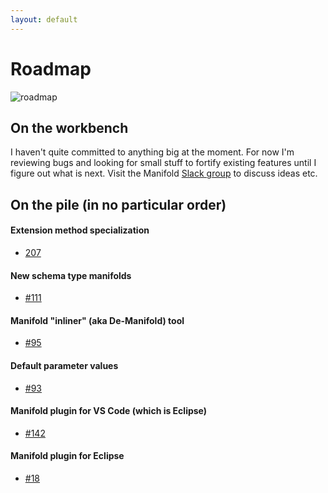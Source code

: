 ```yaml
---
layout: default
---
```


# Roadmap
 
![roadmap](http://manifold.systems/images/roadmap.jpg)
 
## On the workbench

 I haven't quite committed to anything big at the moment. For now I'm reviewing bugs and looking for small stuff
 to fortify existing features until I figure out what is next. Visit the Manifold [Slack group](https://join.slack.com/t/manifold-group/shared_invite/zt-e0bq8xtu-93ASQa~a8qe0KDhOoD6Bgg)
 to discuss ideas etc.
   
## On the pile (in no particular order)

#### Extension method specialization 
* [207](https://github.com/manifold-systems/manifold/issues/207)

#### New schema type manifolds 
* [#111](https://github.com/manifold-systems/manifold/issues/111)

#### Manifold "inliner" (aka De-Manifold) tool
* [#95](https://github.com/manifold-systems/manifold/issues/95)

#### Default parameter values
* [#93](https://github.com/manifold-systems/manifold/issues/93)

#### Manifold plugin for VS Code (which is Eclipse)
* [#142](https://github.com/manifold-systems/manifold/issues/142)

#### Manifold plugin for Eclipse
* [#18](https://github.com/manifold-systems/manifold/issues/18)

